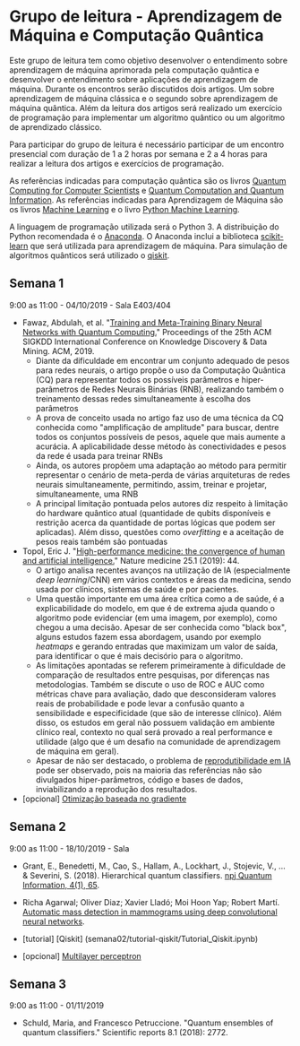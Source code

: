 # Grupo de leitura - Aprendizagem de Máquina e Computação Quântica

Este grupo de leitura tem como objetivo desenvolver o entendimento sobre aprendizagem de máquina aprimorada pela computação quântica e
desenvolver o entendimento sobre aplicações de aprendizagem de máquina.
Durante os encontros serão discutidos dois artigos. Um sobre aprendizagem de máquina clássica e o segundo sobre aprendizagem de máquina quântica.
Além da leitura dos artigos será realizado um exercício de programação para implementar um algoritmo quântico ou um algoritmo de aprendizado clássico.

Para participar do grupo de leitura é necessário participar de um encontro presencial com duração de 1 a 2 horas por semana e
2 a 4 horas para realizar a leitura dos artigos e exercícios de programação.

As referências indicadas para computação quântica são os livros [Quantum Computing for Computer Scientists](https://www.cambridge.org/core/books/quantum-computing-for-computer-scientists/8AEA723BEE5CC9F5C03FDD4BA850C711)
e [Quantum Computation and Quantum Information](https://www.amazon.com/Quantum-Computation-Information-10th-Anniversary/dp/1107002176).
As referências indicadas para Aprendizagem de Máquina são os livros [Machine Learning](https://dl.acm.org/citation.cfm?id=541177)
e o livro [Python Machine Learning](https://www.amazon.com.br/Python-Machine-Learning-scikit-learn-TensorFlow-ebook/dp/B0742K7HYF/ref=sr_1_1?__mk_pt_BR=%C3%85M%C3%85%C5%BD%C3%95%C3%91&keywords=python+machine+learning&qid=1568894841&sr=8-1).

A linguagem de programação utilizada será o Python 3. A distribuição do Python recomendada é o [Anaconda](https://www.anaconda.com/distribution/#download-section).
O Anaconda inclui a biblioteca [scikit-learn](https://scikit-learn.org/stable/) que será utilizada para aprendizagem de máquina.
Para simulação de algoritmos quânticos será utilizado o [qiskit](https://qiskit.org/).

## Semana 1
9:00 as 11:00 - 04/10/2019 - Sala E403/404

- Fawaz, Abdulah, et al. "[Training and Meta-Training Binary Neural Networks with Quantum Computing.](https://www.kdd.org/kdd2019/accepted-papers/view/training-and-meta-training-binary-neural-networks-with-quantum-computing)" Proceedings of the 25th ACM SIGKDD International Conference on Knowledge Discovery & Data Mining. ACM, 2019.
  - Diante da dificuldade em encontrar um conjunto adequado de pesos para redes neurais, o artigo propõe o uso da Computação Quântica (CQ) para representar todos os possíveis parâmetros e hiper-parâmetros de Redes Neurais Binárias (RNB), realizando também o treinamento dessas redes simultaneamente à escolha dos parâmetros
  - A prova de conceito usada no artigo faz uso de uma técnica da CQ conhecida como "amplificação de amplitude" para buscar, dentre todos os conjuntos possíveis de pesos, aquele que mais aumente a acurácia. A aplicabilidade desse método às conectividades e pesos da rede é usada para treinar RNBs
  - Ainda, os autores propõem uma adaptação ao método para permitir representar o cenário de meta-perda de várias arquiteturas de redes neurais simultaneamente, permitindo, assim, treinar e projetar, simultaneamente, uma RNB
  - A principal limitação pontuada pelos autores diz respeito à limitação do hardware quântico atual (quantidade de qubits disponíveis e restrição acerca da quantidade de portas lógicas que podem ser aplicadas). Além disso, questões como *overfitting* e a aceitação de pesos reais também são pontuadas
- Topol, Eric J. "[High-performance medicine: the convergence of human and artificial intelligence.](https://www.nature.com/articles/s41591-018-0300-7)" Nature medicine 25.1 (2019): 44.
  - O artigo analisa recentes avanços na utilização de IA (especialmente *deep learning*/CNN) em vários contextos e áreas da medicina, sendo usada por clínicos, sistemas de saúde e por pacientes.
  - Uma questão importante em uma área crítica como a de saúde, é a explicabilidade do modelo, em que é de extrema ajuda quando o algoritmo pode evidenciar (em uma imagem, por exemplo), como chegou a uma decisão. Apesar de ser conhecida como "black box", alguns estudos fazem essa abordagem, usando por exemplo *heatmaps* e gerando entradas que maximizam um valor de saída, para identificar o que é mais decisório para o algoritmo.
  - As limitações apontadas se referem primeiramente à dificuldade de comparação de resultados entre pesquisas, por diferenças nas metodologias. Também se discute o uso de ROC e AUC como métricas chave para avaliação, dado que desconsideram valores reais de probabilidade e pode levar a confusão quanto a sensibilidade e especificidade (que são de interesse clínico). Além disso, os estudos em geral não possuem validação em ambiente clínico real, contexto no qual será provado a real performance e utilidade (algo que é um desafio na comunidade de aprendizagem de máquina em geral).
  - Apesar de não ser destacado, o problema de [reprodutibilidade em IA](https://www.nature.com/articles/s41746-019-0079-z) pode ser observado, pois na maioria das referências não são divulgados hiper-parâmetros, código e bases de dados, inviabilizando a reprodução dos resultados.
- [opcional] [Otimização baseada no gradiente](semana01/otimizacao_gradiente.ipynb)

## Semana 2
9:00 as 11:00 - 18/10/2019 - Sala

- Grant, E., Benedetti, M., Cao, S., Hallam, A., Lockhart, J., Stojevic, V., ... & Severini, S. (2018). Hierarchical quantum classifiers. [npj Quantum Information, 4(1), 65](https://www.nature.com/articles/s41534-018-0116-9).
- Richa Agarwal; Oliver Diaz; Xavier Lladó; Moi Hoon Yap; Robert Martí. [Automatic mass detection in mammograms using deep convolutional neural networks](https://www.spiedigitallibrary.org/journals/Journal-of-Medical-Imaging/volume-6/issue-3/031409/Automatic-mass-detection-in-mammograms-using-deep-convolutional-neural-networks/10.1117/1.JMI.6.3.031409.full?SSO=1).

- [tutorial] [Qiskit] (semana02/tutorial-qiskit/Tutorial_Qiskit.ipynb)
- [opcional] [Multilayer perceptron](semana02/Tutorial_MLP/Tutorial_MLP.ipynb)

## Semana 3
9:00 as 11:00 - 01/11/2019

- Schuld, Maria, and Francesco Petruccione. "Quantum ensembles of quantum classifiers." Scientific reports 8.1 (2018): 2772.

